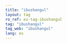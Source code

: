 ```yaml
---
title: "ibushangul"
layout: tag
ro_ref: es-tag-ibushangul
tag: "ibushangul"
tag_web: "ibushangul"
lang: es
---
```

